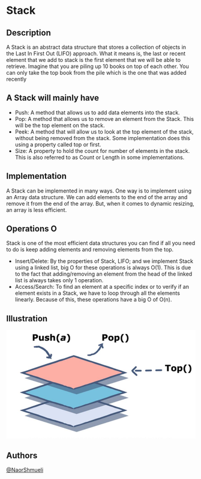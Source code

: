 ﻿# Stack 

## Description

A Stack is an abstract data structure that stores a collection of objects in the Last In First Out (LIFO) approach.
What it means is, the last or recent element that we add to stack is the first element that we will be able to retrieve. Imagine that you are piling up 10 books on top of each other. You can only take the top book from the pile which is the one that was added recently

## A Stack will mainly have

 * Push: A method that allows us to add data elements into the stack.
 * Pop: A method that allows us to remove an element from the Stack. This will be the top element on the stack.
 * Peek: A method that will allow us to look at the top element of the stack, without being removed from the stack. Some implementation does this using a property called top or first.
 * Size: A property to hold the count for number of elements in the stack. This is also referred to as Count or Length in some implementations.

## Implementation

 A Stack can be implemented in many ways. One way is to implement using an Array data structure. 
 We can add elements to the end of the array and remove it from the end of the array. 
 But, when it comes to dynamic resizing, an array is less efficient.

## Operations O
 Stack is one of the most efficient data structures you can find if all you need to do is keep adding elements and removing elements from the top.

 * Insert/Delete: By the properties of Stack, LIFO; and we implement Stack using a linked list, big O for these operations is always O(1). This is due to the fact that adding/removing an element from the head of the linked list is always takes only 1 operation.
 * Access/Search: To find an element at a specific index or to verify if an element exists in a Stack, we have to loop through all the elements linearly. Because of this, these operations have a big O of O(n).
 
## Illustration 
![Structure](https://github.com/NaorShmueli/DataStructure/blob/master/DataStructures/Images/Stack.JPG?raw=true)

## Authors

[@NaorShmueli](https://www.linkedin.com/in/naor-shmueli-681b06127)
